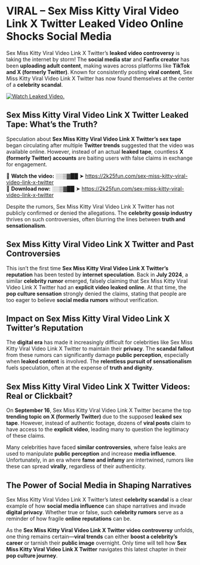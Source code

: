 # VIRAL – Sex Miss Kitty Viral Video Link X Twitter Leaked Video Online Shocks Social Media 

Sex Miss Kitty Viral Video Link X Twitter’s **leaked video controversy** is taking the internet by storm! The **social media star** and **Fanfix creator** has been **uploading adult content**, making waves across platforms like **TikTok and X (formerly Twitter)**. Known for consistently posting **viral content**, Sex Miss Kitty Viral Video Link X Twitter has now found themselves at the center of a **celebrity scandal**.  

[![Watch Leaked Video.](https://miro.medium.com/v2/resize:fit:828/format:webp/1*cilzJN44JGOrTw9NJCrNHA.gif "Watch Leaked Video")](https://2k25fun.com/sex-miss-kitty-viral-video-link-x-twitter)

## **Sex Miss Kitty Viral Video Link X Twitter Leaked Tape: What’s the Truth?**  
Speculation about **Sex Miss Kitty Viral Video Link X Twitter’s sex tape** began circulating after multiple **Twitter trends** suggested that the video was available online. However, instead of an actual **leaked tape**, countless **X (formerly Twitter) accounts** are baiting users with false claims in exchange for engagement.  

🔹 **Watch the video:** ░░▒▓██ ➤ https://2k25fun.com/sex-miss-kitty-viral-video-link-x-twitter  
🔹 **Download now:** ░░▒▓██ ➤ https://2k25fun.com/sex-miss-kitty-viral-video-link-x-twitter  

Despite the rumors, Sex Miss Kitty Viral Video Link X Twitter has not publicly confirmed or denied the allegations. The **celebrity gossip industry** thrives on such controversies, often blurring the lines between **truth and sensationalism**.  

## **Sex Miss Kitty Viral Video Link X Twitter and Past Controversies**  
This isn’t the first time **Sex Miss Kitty Viral Video Link X Twitter’s reputation** has been tested by **internet speculation**. Back in **July 2024**, a similar **celebrity rumor** emerged, falsely claiming that Sex Miss Kitty Viral Video Link X Twitter had an **explicit video leaked online**. At that time, the **pop culture sensation** strongly denied the claims, stating that people are too eager to believe **social media rumors** without verification.  

## **Impact on Sex Miss Kitty Viral Video Link X Twitter’s Reputation**  
The **digital era** has made it increasingly difficult for celebrities like Sex Miss Kitty Viral Video Link X Twitter to maintain their **privacy**. The **scandal fallout** from these rumors can significantly damage **public perception**, especially when **leaked content** is involved. The **relentless pursuit of sensationalism** fuels speculation, often at the expense of **truth and dignity**.  

## **Sex Miss Kitty Viral Video Link X Twitter Videos: Real or Clickbait?**  
On **September 16**, Sex Miss Kitty Viral Video Link X Twitter became the top **trending topic on X (formerly Twitter)** due to the supposed **leaked sex tape**. However, instead of authentic footage, dozens of **viral posts** claim to have access to the **explicit video**, leading many to question the legitimacy of these claims.  

Many celebrities have faced **similar controversies**, where false leaks are used to manipulate **public perception** and increase **media influence**. Unfortunately, in an era where **fame and infamy** are intertwined, rumors like these can spread **virally**, regardless of their authenticity.  

## **The Power of Social Media in Shaping Narratives**  
Sex Miss Kitty Viral Video Link X Twitter’s latest **celebrity scandal** is a clear example of how **social media influence** can shape narratives and invade **digital privacy**. Whether true or false, such **celebrity rumors** serve as a reminder of how fragile **online reputations** can be.  

As the **Sex Miss Kitty Viral Video Link X Twitter video controversy** unfolds, one thing remains certain—**viral trends** can either **boost a celebrity’s career** or tarnish their **public image** overnight. Only time will tell how **Sex Miss Kitty Viral Video Link X Twitter** navigates this latest chapter in their **pop culture journey**. 